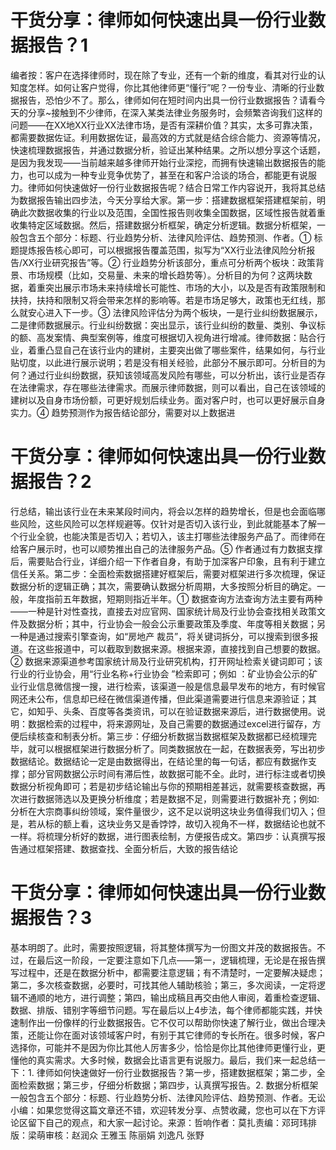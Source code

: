 # 干货分享：律师如何快速出具一份行业数据报告？1

编者按：客户在选择律师时，现在除了专业，还有一个新的维度，看其对行业的认知度怎样。如何让客户觉得，你比其他律师更“懂行”呢？一份专业、清晰的行业数据报告，恐怕少不了。那么，律师如何在短时间内出具一份行业数据报告？请看今天的分享~接触到不少律师，在深入某类法律业务服务时，会频繁咨询我们这样的问题——在XX地XX行业XX法律市场，是否有深耕价值？其实，太多可靠决策，都需要数据佐证。利用数据佐证，最高效的方式就是结合综合能力、资源等情况，快速梳理数据报告，并通过数据分析，验证出某种结果。之所以想分享这个话题，是因为我发现——当前越来越多律师开始行业深挖，而拥有快速输出数据报告的能力，也可以成为一种专业竞争优势了，甚至在和客户洽谈的场合，都能更有说服力。律师如何快速做好一份行业数据报告呢？结合日常工作内容说开，我将其总结为数据报告输出四步法，今天分享给大家。第一步：搭建数据框架搭建框架前，明确此次数据收集的行业以及范围，全国性报告则收集全国数据，区域性报告就着重收集特定区域数据。然后，搭建数据分析框架，确定分析逻辑。数据分析框架，一般包含五个部分：标题、行业趋势分析、法律风险评估、趋势预测、作者。① 标题提炼报告核心即可，可以根据报告覆盖范围，拟写为“XX行业法律风险分析报告/XX行业研究报告”等。② 行业趋势分析该部分，重点可分析两个板块：政策背景、市场规模（比如，交易量、未来的增长趋势等）。分析目的为何？这两块数据，着重突出展示市场未来持续增长可能性、市场的大小，以及是否有政策限制和扶持，扶持和限制又将会带来怎样的影响等。若是市场足够大，政策也无红线，那么就安心进入下一步。③ 法律风险评估分为两个板块，一是行业纠纷数据展示，二是律师数据展示。行业纠纷数据：突出显示，该行业纠纷的数量、类别、争议标的额、高发案情、典型案例等，维度可根据切入视角进行增减。律师数据：贴合行业，着重凸显自己在该行业内的建树，主要突出做了哪些案件，结果如何，与行业贴切度，以此进行展示说明；若是没有相关经验，此部分不展示即可。分析目的为何？通过行业纠纷数据，获知该领域高发风险有哪些，可以分析出，该行业是否存在法律需求，存在哪些法律需求。而展示律师数据，则可以看出，自己在该领域的建树以及自身市场份额，可更好规划后续业务。面对客户时，也可以更好展示自身实力。④ 趋势预测作为报告结论部分，需要对以上数据进

# 干货分享：律师如何快速出具一份行业数据报告？2

行总结，输出该行业在未来某段时间内，将会以怎样的趋势增长，但是也会面临哪些风险，这些风险可以怎样规避等。仅针对是否切入该行业，到此就能基本了解一个行业全貌，也能决策是否切入；若切入，该主打哪些法律服务产品了。而律师在给客户展示时，也可以顺势推出自己的法律服务产品。⑤ 作者通过有力数据支撑后，需要贴合行业，详细介绍一下作者自身，有助于加深客户印象，且有利于建立信任关系。第二步：全面检索数据搭建好框架后，需要对框架进行多次梳理，保证数据分析的逻辑正确；其次，需要确认数据分析周期，大多按照分析目的确定。一般，年度指前五年数据，短期则指近半年。① 数据查询方法查询方法主要有两种——一种是针对性查找，直接去对应官网、国家统计局及行业协会查找相关政策文件及数据分析；其中，行业协会一般会公示重要政策及季度、年度等相关数据；另一种是通过搜索引擎查询，如“房地产 裁员”，将关键词拆分，可以搜索到很多报道。在这些报道中，可以截取到数据来源。根据来源，直接找到自己想要的数据。② 数据来源渠道参考国家统计局及行业研究机构，打开网址检索关键词即可；该行业的行业协会，用“行业名称+行业协会 ”检索即可；例如 ：矿业协会公示的矿业行业信息微信搜一搜，进行检索，该渠道一般是信息最早发布的地方，有时候官网还未公布，信息却已经在微信渠道传播，但此渠道需要进行信息来源验证；其它，如知乎、头条、百度等各类资讯，可以在验证数据来源后，进行数据使用。说明：数据检索的过程中，将来源网址，及自己需要的数据通过excel进行留存，方便后续核查和制表分析。第三步：仔细分析数据当数据框架及数据都已经梳理完毕，就可以根据框架进行数据分析了。同类数据放在一起，在数据表旁，写出初步数据结论。数据结论一定是由数据得出，在结论里的每一句话，都应有数据作支撑；部分官网数据公示时间有滞后性，故数据可能不全。此时，进行标注或者切换数据分析视角即可；若是初步结论输出与你的预期相差甚远，就需要核查数据，再次进行数据筛选以及更换分析维度；若是数据不足，则需要进行数据补充；例如:分析在大宗商事纠纷领域，案件量很少，这不足以说明这块业务值得我们切入；但是，若从标的额上看，这块业务又是香饽饽，故切入视角不一样，数据结论也就不一样。将梳理分析好的数据，进行图表绘制，方便报告成文。第四步：认真撰写报告通过框架搭建、数据查找、全面分析后，大致的报告结论

# 干货分享：律师如何快速出具一份行业数据报告？3

基本明朗了。此时，需要按照逻辑，将其整体撰写为一份图文并茂的数据报告。不过，在最后这一阶段，一定要注意如下几点——第一，逻辑梳理，无论是在报告撰写过程中，还是在数据分析中，都需要注意逻辑；有不清楚时，一定要解决疑虑；第二，多次核查数据，必要时，可找其他人辅助核验；第三，多次阅读，一定将逻辑不通顺的地方，进行调整；第四，输出成稿且再交由他人审阅，着重检查逻辑、数据、排版、错别字等细节问题。写在最后以上4步法，每个律师都能实践，并快速制作出一份像样的行业数据报告。它不仅可以帮助你快速了解行业，做出合理决策，还能让你在面对该领域客户时，有别于其它律师的专长所在。很多时候，客户选择你，可能并不是因为你比其他人厉害多少，恰恰是你比其他律师更懂行业，更懂他的真实需求。大多时候，数据会比语言更有说服力。最后，我们来一起总结一下：1. 律师如何快速做好一份行业数据报告？第一步，搭建数据框架；第二步，全面检索数据；第三步，仔细分析数据；第四步，认真撰写报告。2. 数据分析框架一般包含五个部分：标题、行业趋势分析、法律风险评估、趋势预测、作者。无讼小编：如果您觉得这篇文章还不错，欢迎转发分享、点赞收藏，您也可以在下方评论区留下自己的观点，和大家一起讨论。来源：哲响作者：莫扎责编：邓珂玮排版：梁萌审核：赵润众 王雅玉 陈丽娟 刘逸凡 张野

